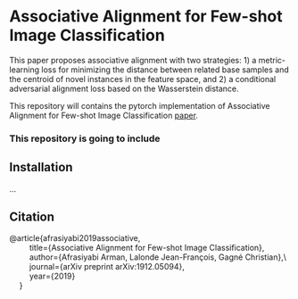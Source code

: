 # Associative Alignment for Few-shot Image Classification
This paper proposes associative alignment with two strategies: 1) a metric-learning loss for minimizing the distance between related base samples and the centroid of novel instances in the feature space, and 2) a conditional adversarial alignment loss based on the Wasserstein distance.


  

This repository will contains the pytorch implementation of Associative Alignment for Few-shot Image Classification [paper](https://arxiv.org/abs/1912.05094).


### **This repository is going to include**
 
## Installation
...








## Citation
@article{afrasiyabi2019associative,\
  	&emsp; &emsp; title={Associative Alignment for Few-shot Image Classification},\
  	&emsp; &emsp; author={Afrasiyabi Arman, Lalonde Jean-François, Gagné Christian},\ 
  	&emsp; &emsp; journal={arXiv preprint arXiv:1912.05094},\
  	&emsp; &emsp; year={2019}\
&emsp; } 
